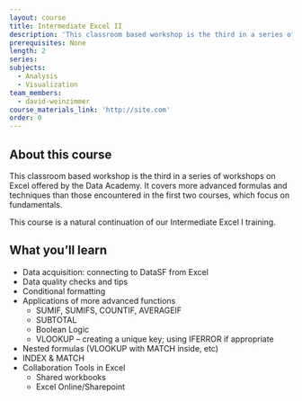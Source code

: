 ```yaml
---
layout: course
title: Intermediate Excel II
description: 'This classroom based workshop is the third in a series of workshops on Excel offered by the Data Academy. It covers more advanced formulas and techniques than those encountered in the first two courses, which focus on fundamentals.'
prerequisites: None
length: 2
series:
subjects:
  - Analysis
  - Visualization
team_members:
  - david-weinzimmer
course_materials_link: 'http://site.com'
order: 0
---
```



## About this course

This classroom based workshop is the third in a series of workshops on Excel offered by the Data Academy. It covers more advanced formulas and techniques than those encountered in the first two courses, which focus on fundamentals.&nbsp;

This course is a natural continuation of our Intermediate Excel I training. &nbsp; &nbsp; &nbsp;

## What you’ll learn

* Data acquisition: connecting to DataSF from Excel
* Data quality checks and tips
* Conditional formatting
* Applications of more advanced functions
  * SUMIF, SUMIFS, COUNTIF, AVERAGEIF
  * SUBTOTAL
  * Boolean Logic
  * VLOOKUP – creating a unique key; using IFERROR if appropriate
* Nested formulas (VLOOKUP with MATCH inside, etc)
* INDEX & MATCH
* Collaboration Tools in Excel
  * Shared workbooks
  * Excel Online/Sharepoint